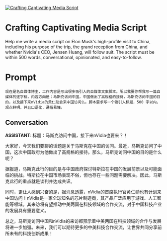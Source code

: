 
[![Crafting Captivating Media Script](https://flow-prompt-covers.s3.us-west-1.amazonaws.com/icon/vintage/vint_5.png)]()
# Crafting Captivating Media Script 
Help me write a media script on Elon Musk's high-profile visit to China, including his purpose of the trip, the grand reception from China, and whether Nvidia's CEO, Jensen Huang, will follow suit. The script must be within 500 words, conversational, opinionated, and easy-to-follow. 

# Prompt

```
现在是名自媒体博主，工作内容是写出很多吸引人的自媒体文案脚本。所以我要你帮我写一篇自媒体的逐字稿，内容方向是：马斯克访问中国，中国做出了高规格的接待，马斯克访问中国的目的，以及接下来nVidia的黄仁勋会来中国访问么。脚本要求写一个吸引人标题，500 字以内，观点鲜明，并且口语化，通俗易懂。
```

## Conversation

**ASSISTANT**: 标题：马斯克访问中国，接下来nVidia也要来？！



大家好，今天我们要聊的话题是关于马斯克在中国的访问。最近，马斯克访问了中国，这次中国政府为他做出了高规格的接待。那么，马斯克访问中国的目的是什么呢？



据报道，马斯克此行的目的是与中国政府探讨特斯拉在中国的发展前景以及可能面临的挑战。特斯拉在中国市场表现不俗，但也存在一些问题需要解决。因此，马斯克此行的重点就是谈判并达成共识。



同时，更让人感到兴奋的是，据消息透露，nVidia的首席执行官黄仁勋也有计划来中国访问！nVidia是一家全球知名的芯片制造商，其产品广泛应用于游戏、人工智能等领域。其来访将有望推动中美两国在科技领域的合作交流，对于中国科技产业的发展具有重要意义。



总之，马斯克访问中国和nVidia的来访都预示着中美两国在科技领域的合作与发展将进一步加强。未来，我们可以期待更多的中美科技合作交流，让世界共同分享前所未有的科技创新成果！


